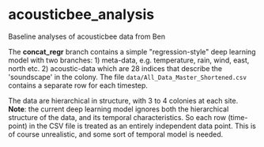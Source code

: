 # acousticbee_analysis

Baseline analyses of acousticbee data from Ben

The **concat_regr** branch contains a simple "regression-style" deep learning model with two branches: 1) meta-data, e.g. temperature, rain, wind, east, north etc. 2) acoustic-data which are 28 indices that describe the 'soundscape' in the colony. The file `data/All_Data_Master_Shortened.csv` contains a separate row for each timestep.

The data are hierarchical in structure, with 3 to 4 colonies at each site. **Note**: the current deep learning model ignores both the hierarchical structure of the data, and its temporal characteristics. So each row (time-point) in the CSV file is treated as an entirely independent data point. This is of course unrealistic, and some sort of temporal model is needed.
